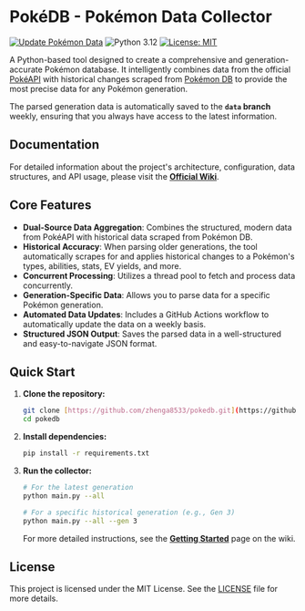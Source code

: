 # PokéDB - Pokémon Data Collector

[![Update Pokémon Data](https://github.com/zhenga8533/pokedb/actions/workflows/update-data.yaml/badge.svg)](https://github.com/zhenga8533/pokedb/actions/workflows/update-data.yaml)
![Python 3.12](https://img.shields.io/badge/python-3.12-blue.svg)
[![License: MIT](https://img.shields.io/badge/License-MIT-yellow.svg)](https://opensource.org/licenses/MIT)

A Python-based tool designed to create a comprehensive and generation-accurate Pokémon database. It intelligently combines data from the official [PokéAPI](https://pokeapi.co/) with historical changes scraped from [Pokémon DB](https://pokemondb.net/) to provide the most precise data for any Pokémon generation.

The parsed generation data is automatically saved to the **`data` branch** weekly, ensuring that you always have access to the latest information.

## Documentation

For detailed information about the project's architecture, configuration, data structures, and API usage, please visit the **[Official Wiki](https://github.com/zhenga8533/pokedb/wiki)**.

## Core Features

- **Dual-Source Data Aggregation**: Combines the structured, modern data from PokéAPI with historical data scraped from Pokémon DB.
- **Historical Accuracy**: When parsing older generations, the tool automatically scrapes for and applies historical changes to a Pokémon's types, abilities, stats, EV yields, and more.
- **Concurrent Processing**: Utilizes a thread pool to fetch and process data concurrently.
- **Generation-Specific Data**: Allows you to parse data for a specific Pokémon generation.
- **Automated Data Updates**: Includes a GitHub Actions workflow to automatically update the data on a weekly basis.
- **Structured JSON Output**: Saves the parsed data in a well-structured and easy-to-navigate JSON format.

## Quick Start

1.  **Clone the repository:**

    ```bash
    git clone [https://github.com/zhenga8533/pokedb.git](https://github.com/zhenga8533/pokedb.git)
    cd pokedb
    ```

2.  **Install dependencies:**

    ```bash
    pip install -r requirements.txt
    ```

3.  **Run the collector:**

    ```bash
    # For the latest generation
    python main.py --all

    # For a specific historical generation (e.g., Gen 3)
    python main.py --all --gen 3
    ```

    For more detailed instructions, see the [**Getting Started**](https://github.com/zhenga8533/pokedb/wiki/Getting-Started) page on the wiki.

## License

This project is licensed under the MIT License. See the [LICENSE](LICENSE) file for more details.
